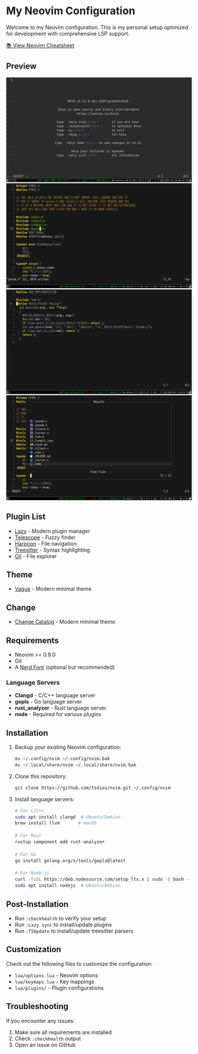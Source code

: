# My Neovim Configuration

Welcome to my Neovim configuration. This is my personal setup optimized for development with comprehensive LSP support.

[📚 View Neovim Cheatsheet](./CHEATSHEET.md)

## Preview
![first](first.png)
![second](second.png)
![third](third.png)
![fourth](fourth.png)

## Plugin List
- [Lazy](https://github.com/folke/lazy.nvim) - Modern plugin manager
- [Telescope](https://github.com/nvim-telescope/telescope.nvim) - Fuzzy finder
- [Harpoon](https://github.com/ThePrimeagen/harpoon) - File navigation
- [Treesitter](https://github.com/nvim-treesitter/nvim-treesitter) - Syntax highlighting
- [Oil](https://github.com/stevearc/oil.nvim) - File explorer

## Theme
- [Vague](https://github.com/vague2k/vague.nvim) - Modern minimal theme

## Change
- [Change Catalog](CHANGELOG.md) - Modern minimal theme
## Requirements
- Neovim >= 0.9.0
- Git
- A [Nerd Font](https://www.nerdfonts.com/) (optional but recommended)

### Language Servers
- **Clangd** - C/C++ language server
- **gopls** - Go language server
- **rust_analyzer** - Rust language server
- **node** - Required for various plugins

## Installation

1. Backup your existing Neovim configuration:
   ```bash
   mv ~/.config/nvim ~/.config/nvim.bak
   mv ~/.local/share/nvim ~/.local/share/nvim.bak
   ```

2. Clone this repository:
   ```bash
   git clone https://github.com/tsdios/nvim.git ~/.config/nvim
   ```

3. Install language servers:
   ```bash
   # For C/C++
   sudo apt install clangd  # Ubuntu/Debian
   brew install llvm       # macOS

   # For Rust
   rustup component add rust-analyzer

   # For Go
   go install golang.org/x/tools/gopls@latest

   # For Node.js
   curl -fsSL https://deb.nodesource.com/setup_lts.x | sudo -E bash -
   sudo apt install nodejs  # Ubuntu/Debian
   ```

## Post-Installation
- Run `:checkhealth` to verify your setup
- Run `:Lazy sync` to install/update plugins
- Run `:TSUpdate` to install/update treesitter parsers

## Customization
Check out the following files to customize the configuration:
- `lua/options.lua` - Neovim options
- `lua/keymaps.lua` - Key mappings
- `lua/plugins/` - Plugin configurations

## Troubleshooting
If you encounter any issues:
1. Make sure all requirements are installed
2. Check `:checkhealth` output
3. Open an issue on GitHub

